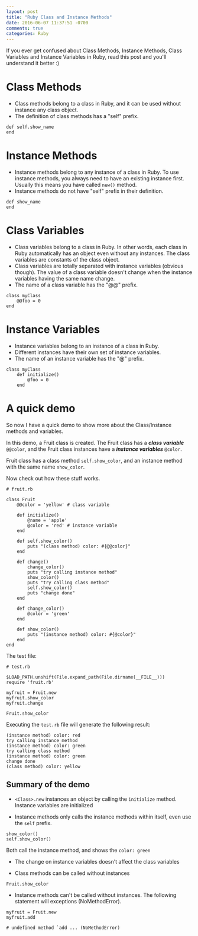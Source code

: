 ```yaml
---
layout: post
title: "Ruby Class and Instance Methods"
date: 2016-06-07 11:37:51 -0700
comments: true
categories: Ruby 
---
```


If you ever get confused about Class Methods, Instance Methods, Class Variables and Instance Variables in Ruby, read this post and you'll understand it better :)

# Class Methods
- Class methods belong to a class in Ruby, and it can be used without instance any class object. 
- The definition of class methods has a "self" prefix.

```
def self.show_name
end
```

# Instance Methods
- Instance methods belong to any instance of a class in Ruby. To use instance methods, you always need to have an existing instance first. Usually this means you have called ```new()``` method.
- Instance methods do not have "self" prefix in their definition.

```
def show_name
end
```

# Class Variables
- Class variables belong to a class in Ruby. In other words, each class in Ruby automatically has an object even without any instances. The class variables are constants of the class object.
- Class variables are totally separated with instance variables (obvious though). The value of a class variable doesn't change when the instance variables having the same name change.
- The name of a class variable has the "@@" prefix.

```
class myClass
    @@foo = 0
end  
```

# Instance Variables
- Instance variables belong to an instance of a class in Ruby.
- Different instances have their own set of instance variables.
- The name of an instance variable has the "@" prefix.

```
class myClass
    def initialize()
        @foo = 0
    end
```

# A quick demo

So now I have a quick demo to show more about the Class/Instance methods and variables.

In this demo, a Fruit class is created. The Fruit class has a ***class variable*** ```@@color```, and the Fruit class instances have a ***instance variables*** ```@color```.

Fruit class has a class method ```self.show_color```, and an instance method with the same name ```show_color```.

Now check out how these stuff works.

```
# fruit.rb

class Fruit
    @@color = 'yellow' # class variable

    def initialize()
        @name = 'apple'
        @color = 'red' # instance variable
    end

    def self.show_color()
        puts "(class method) color: #{@@color}"
    end

    def change()
        change_color()
        puts "try calling instance method"
        show_color()
        puts "try calling class method"
        self.show_color()
        puts "change done"
    end

    def change_color()
        @color = 'green'
    end

    def show_color()
        puts "(instance method) color: #{@color}"
    end
end
```

The test file:

```
# test.rb

$LOAD_PATH.unshift(File.expand_path(File.dirname(__FILE__)))
require 'fruit.rb'

myfruit = Fruit.new
myfruit.show_color
myfruit.change

Fruit.show_color
```

Executing the ```test.rb``` file will generate the following result:

```
(instance method) color: red
try calling instance method
(instance method) color: green
try calling class method
(instance method) color: green
change done
(class method) color: yellow
```

## Summary of the demo

- ```<Class>.new``` instances an object by calling the ```initialize``` method. Instance variables are initialized

- Instance methods only calls the instance methods within itself, even use the ```self``` prefix.

```
show_color()
self.show_color()
```

Both call the instance method, and shows the ```color: green```

- The change on instance variables doesn't affect the class variables

- Class methods can be called without instances
```
Fruit.show_color
```
- Instance methods can't be called without instances. The following statement will exceptions (NoMethodError).

```
myfruit = Fruit.new
myfruit.add

# undefined method `add ... (NoMethodError)
```

